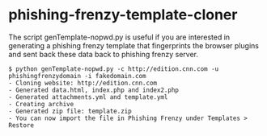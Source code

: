 # phishing-frenzy-template-cloner   
   
The script genTemplate-nopwd.py is useful if you are interested in generating a phishing frenzy template that fingerprints the browser plugins and sent back these data back to phishing frenzy server.      
```
$ python genTemplate-nopwd.py -c http://edition.cnn.com -u phishingfrenzydomain -i fakedomain.com
- Cloning website: http://edition.cnn.com
- Generated data.html, index.php and index2.php
- Generated attachments.yml and template.yml
- Creating archive
- Generated zip file: template.zip
- You can now import the file in Phishing Frenzy under Templates > Restore
```
